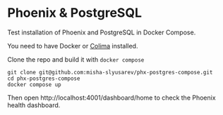 # Phoenix & PostgreSQL

Test installation of Phoenix and PostgreSQL in Docker Compose. 

You need to have Docker or [Colima](https://github.com/abiosoft/colima) installed.

Clone the repo and build it with `docker compose`

```
git clone git@github.com:misha-slyusarev/phx-postgres-compose.git
cd phx-postgres-compose
docker compose up
```

Then open http://localhost:4001/dashboard/home to check the Phoenix health dashboard.
